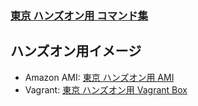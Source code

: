 ### [東京 ハンズオン用 コマンド集](./hands-on.txt)

## ハンズオン用イメージ

* Amazon AMI: [東京 ハンズオン用 AMI](./hands-on-ami.md)
* Vagrant: [東京 ハンズオン用 Vagrant Box](./hands-on-vagrant.md)

